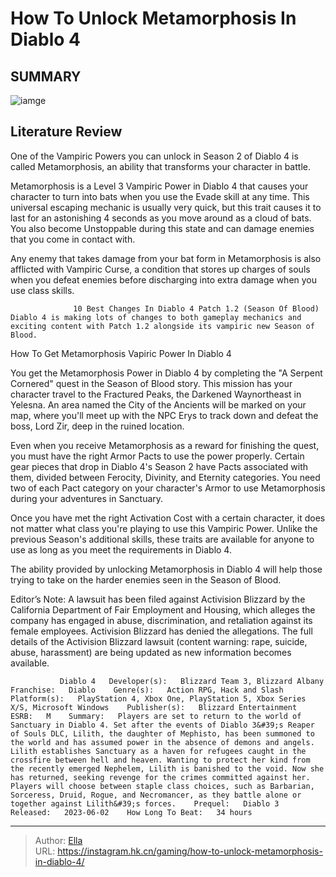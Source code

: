 # How To Unlock Metamorphosis In Diablo 4


## SUMMARY 

![iamge](https://static1.srcdn.com/wordpress/wp-content/uploads/2023/12/how-to-unlock-metamorphosis-in-diablo-4.jpg)

## Literature Review

One of the Vampiric Powers you can unlock in Season 2 of Diablo 4 is called Metamorphosis, an ability that transforms your character in battle.





Metamorphosis is a Level 3 Vampiric Power in Diablo 4 that causes your character to turn into bats when you use the Evade skill at any time. This universal escaping mechanic is usually very quick, but this trait causes it to last for an astonishing 4 seconds as you move around as a cloud of bats. You also become Unstoppable during this state and can damage enemies that you come in contact with.






Any enemy that takes damage from your bat form in Metamorphosis is also afflicted with Vampiric Curse, a condition that stores up charges of souls when you defeat enemies before discharging into extra damage when you use class skills.




                  10 Best Changes In Diablo 4 Patch 1.2 (Season Of Blood)   Diablo 4 is making lots of changes to both gameplay mechanics and exciting content with Patch 1.2 alongside its vampiric new Season of Blood.   


 How To Get Metamorphosis Vapiric Power In Diablo 4 
          

You get the Metamorphosis Power in Diablo 4 by completing the &#34;A Serpent Cornered&#34; quest in the Season of Blood story. This mission has your character travel to the Fractured Peaks, the Darkened Waynortheast in Yelesna. An area named the City of the Ancients will be marked on your map, where you&#39;ll meet up with the NPC Erys to track down and defeat the boss, Lord Zir, deep in the ruined location.




Even when you receive Metamorphosis as a reward for finishing the quest, you must have the right Armor Pacts to use the power properly. Certain gear pieces that drop in Diablo 4&#39;s Season 2 have Pacts associated with them, divided between Ferocity, Divinity, and Eternity categories. You need two of each Pact category on your character&#39;s Armor to use Metamorphosis during your adventures in Sanctuary.

Once you have met the right Activation Cost with a certain character, it does not matter what class you&#39;re playing to use this Vampiric Power. Unlike the previous Season&#39;s additional skills, these traits are available for anyone to use as long as you meet the requirements in Diablo 4.

The ability provided by unlocking Metamorphosis in Diablo 4 will help those trying to take on the harder enemies seen in the Season of Blood.



Editor’s Note: A lawsuit has been filed against Activision Blizzard by the California Department of Fair Employment and Housing, which alleges the company has engaged in abuse, discrimination, and retaliation against its female employees. Activision Blizzard has denied the allegations. The full details of the Activision Blizzard lawsuit (content warning: rape, suicide, abuse, harassment) are being updated as new information becomes available.







               Diablo 4   Developer(s):   Blizzard Team 3, Blizzard Albany    Franchise:   Diablo    Genre(s):   Action RPG, Hack and Slash    Platform(s):   PlayStation 4, Xbox One, PlayStation 5, Xbox Series X/S, Microsoft Windows    Publisher(s):   Blizzard Entertainment    ESRB:   M    Summary:   Players are set to return to the world of Sanctuary in Diablo 4. Set after the events of Diablo 3&#39;s Reaper of Souls DLC, Lilith, the daughter of Mephisto, has been summoned to the world and has assumed power in the absence of demons and angels. Lilith establishes Sanctuary as a haven for refugees caught in the crossfire between hell and heaven. Wanting to protect her kind from the recently emerged Nephelem, Lilith is banished to the void. Now she has returned, seeking revenge for the crimes committed against her. Players will choose between staple class choices, such as Barbarian, Sorceress, Druid, Rogue, and Necromancer, as they battle alone or together against Lilith&#39;s forces.    Prequel:   Diablo 3    Released:   2023-06-02    How Long To Beat:   34 hours      

---

> Author: [Ella](https://instagram.hk.cn/)  
> URL: https://instagram.hk.cn/gaming/how-to-unlock-metamorphosis-in-diablo-4/  

